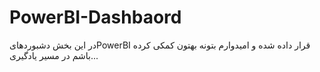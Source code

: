 # PowerBI-Dashbaord
در این بخش دشبوردهایPowerBI قرار داده شده و امیدوارم بتونه بهتون کمکی کرده باشم در مسیر یادگیری...
